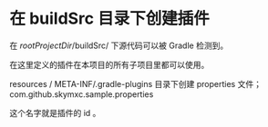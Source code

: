# 在 buildSrc 目录下创建插件

在 *rootProjectDir*/buildSrc/ 下源代码可以被 Gradle 检测到。



在这里定义的插件在本项目的所有子项目里都可以使用。



resources / META-INF/.gradle-plugins 目录下创建 properties 文件；
com.github.skymxc.sample.properties 

这个名字就是插件的 id 。